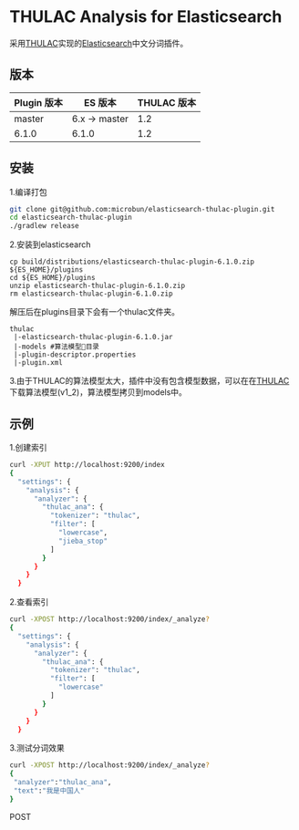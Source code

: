# THULAC Analysis for Elasticsearch 
采用[THULAC](https://github.com/thunlp/THULAC-Java)实现的[Elasticsearch](https://www.elastic.co)中文分词插件。

版本
--------

Plugin 版本 | ES 版本 | THULAC 版本
-----------|-----------|-----------
master | 6.x -> master | 1.2
6.1.0 | 6.1.0          | 1.2

安装
--------
1.编译打包

```bash
git clone git@github.com:microbun/elasticsearch-thulac-plugin.git
cd elasticsearch-thulac-plugin
./gradlew release
```

2.安装到elasticsearch
```
cp build/distributions/elasticsearch-thulac-plugin-6.1.0.zip ${ES_HOME}/plugins
cd ${ES_HOME}/plugins
unzip elasticsearch-thulac-plugin-6.1.0.zip
rm elasticsearch-thulac-plugin-6.1.0.zip
```
解压后在plugins目录下会有一个thulac文件夹。
```
thulac
 |-elasticsearch-thulac-plugin-6.1.0.jar
 |-models #算法模型目录
 |-plugin-descriptor.properties
 |-plugin.xml
```

3.由于THULAC的算法模型太大，插件中没有包含模型数据，可以在在[THULAC](https://github.com/thunlp/THULAC-Java) 下载算法模型(v1_2)，算法模型拷贝到models中。


示例
--------
1.创建索引
```bash
curl -XPUT http://localhost:9200/index
{
  "settings": {
    "analysis": {
      "analyzer": {
        "thulac_ana": {
          "tokenizer": "thulac",
          "filter": [
            "lowercase",
            "jieba_stop"
          ]
        }
      }
    }
  }
```
2.查看索引
```bash
curl -XPOST http://localhost:9200/index/_analyze?
{
  "settings": {
    "analysis": {
      "analyzer": {
        "thulac_ana": {
          "tokenizer": "thulac",
          "filter": [
            "lowercase"
          ]
        }
      }
    }
  }
```
3.测试分词效果
```bash
curl -XPOST http://localhost:9200/index/_analyze?
{
 "analyzer":"thulac_ana",
 "text":"我是中国人"
}
```

POST 